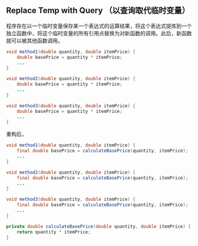 ## Replace Temp with Query （以查询取代临时变量）

程序存在以一个临时变量保存某一个表达式的运算结果，将这个表达式提炼到一个独立函数中，将这个临时变量的所有引用点替换为对新函数的调用。此后，新函数就可以被其他函数调用。

```JAVA
void method1(double quantity, double itemPrice) {
    double basePrice = quantity * itemPrice;
    ...
}

void method2(double quantity, double itemPrice) {
    double basePrice = quantity * itemPrice;
    ...
}

void method3(double quantity, double itemPrice) {
    double basePrice = quantity * itemPrice;
    ...
}
```

重构后，

```java
void method1(double quantity, double itemPrice) {
    final double basePrice = calculateBasePrice(quantity, itemPrice);
    ...
}

void method2(double quantity, double itemPrice) {
    final double basePrice = calculateBasePrice(quantity, itemPrice);
    ...
}

void method3(double quantity, double itemPrice) {
    final double basePrice = calculateBasePrice(quantity, itemPrice);
    ...
}

private double calculateBasePrice(double quantity, double itemPrice) {
    return quantity * itemPrice;
}
```

